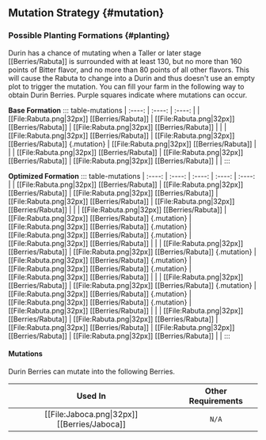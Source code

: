 ## Mutation Strategy {#mutation}

### Possible Planting Formations {#planting}

Durin has a chance of mutating when a Taller or later stage [[Berries/Rabuta]] is surrounded with at least 130, but no more than 160 points of Bitter flavor, and no more than 80 points of all other flavors. This will cause the Rabuta to change into a Durin and thus doesn't use an empty plot to trigger the mutation. You can fill your farm in the following way to obtain Durin Berries. Purple squares indicate where mutations can occur.

**Base Formation**
::: table-mutations
| :----: | :----: | :----: |
| [[File:Rabuta.png\|32px]] [[Berries/Rabuta]] | [[File:Rabuta.png\|32px]] [[Berries/Rabuta]] | [[File:Rabuta.png\|32px]] [[Berries/Rabuta]] | |
| [[File:Rabuta.png\|32px]] [[Berries/Rabuta]] | [[File:Rabuta.png\|32px]] [[Berries/Rabuta]] {.mutation} | [[File:Rabuta.png\|32px]] [[Berries/Rabuta]] | |
| [[File:Rabuta.png\|32px]] [[Berries/Rabuta]] | [[File:Rabuta.png\|32px]] [[Berries/Rabuta]] | [[File:Rabuta.png\|32px]] [[Berries/Rabuta]] | |
:::

**Optimized Formation**
::: table-mutations
| :----: | :----: | :----: | :----: | :----: |
| [[File:Rabuta.png\|32px]] [[Berries/Rabuta]] | [[File:Rabuta.png\|32px]] [[Berries/Rabuta]] | [[File:Rabuta.png\|32px]] [[Berries/Rabuta]] | [[File:Rabuta.png\|32px]] [[Berries/Rabuta]] | [[File:Rabuta.png\|32px]] [[Berries/Rabuta]] | |
| [[File:Rabuta.png\|32px]] [[Berries/Rabuta]] | [[File:Rabuta.png\|32px]] [[Berries/Rabuta]] {.mutation} | [[File:Rabuta.png\|32px]] [[Berries/Rabuta]] {.mutation} | [[File:Rabuta.png\|32px]] [[Berries/Rabuta]] {.mutation} | [[File:Rabuta.png\|32px]] [[Berries/Rabuta]] | |
| [[File:Rabuta.png\|32px]] [[Berries/Rabuta]] | [[File:Rabuta.png\|32px]] [[Berries/Rabuta]] {.mutation} | [[File:Rabuta.png\|32px]] [[Berries/Rabuta]] {.mutation} | [[File:Rabuta.png\|32px]] [[Berries/Rabuta]] {.mutation} | [[File:Rabuta.png\|32px]] [[Berries/Rabuta]] | |
| [[File:Rabuta.png\|32px]] [[Berries/Rabuta]] | [[File:Rabuta.png\|32px]] [[Berries/Rabuta]] {.mutation} | [[File:Rabuta.png\|32px]] [[Berries/Rabuta]] {.mutation} | [[File:Rabuta.png\|32px]] [[Berries/Rabuta]] {.mutation} | [[File:Rabuta.png\|32px]] [[Berries/Rabuta]] | |
| [[File:Rabuta.png\|32px]] [[Berries/Rabuta]] | [[File:Rabuta.png\|32px]] [[Berries/Rabuta]] | [[File:Rabuta.png\|32px]] [[Berries/Rabuta]] | [[File:Rabuta.png\|32px]] [[Berries/Rabuta]] | [[File:Rabuta.png\|32px]] [[Berries/Rabuta]] | |
:::

#### Mutations
Durin Berries can mutate into the following Berries.

| Used In                                       | Other Requirements |
| :---:                                         | :---: |
| [[File:Jaboca.png\|32px]] [[Berries/Jaboca]]  | `N/A` |